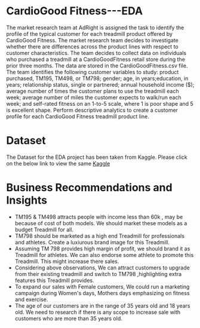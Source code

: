 # CardioGood Fitness---EDA
The market research team at AdRight is assigned the task to identify the profile of the typical customer for each treadmill product offered by CardioGood Fitness. The market research team decides to investigate whether there are differences across the product lines with respect to customer characteristics. The team decides to collect data on individuals who purchased a treadmill at a CardioGoodFitness retail store during the prior three months. The data are stored in the CardioGoodFitness.csv file. The team identifies the following customer variables to study: product purchased, TM195, TM498, or TM798; gender; age, in years;education, in years; relationship status, single or partnered; annual household income ($); average number of times the customer plans to use the treadmill each week; average number of miles the customer expects to walk/run each week; and self-rated fitness on an 1-to-5 scale, where 1 is poor shape and 5 is excellent shape. Perform descriptive analytics to create a customer profile for each CardioGood Fitness treadmill product line.


# Dataset
The Dataset for the EDA project has been taken from Kaggle. Please click on the below link to view the same
[Kaggle](https://www.kaggle.com/saurav9786/cardiogoodfitness/ "Kaggle")

# Business Recommendations and Insights
* TM195 & TM498 attracts people with income less than 60k , may be because of cost of both models. We should market these models as a budget Treadmill for all.
* TM798 should be marketed as a high end Treadmill for professionals and athletes. Create a luxiurous brand image for this Treadmill.
* Assuming TM 798 provides high margin of profit, we should brand it as Treadmill for athletes. We can also endorse some athlete to promote this Treadmill. This might increase there sales.
* Considering above observations, We can attract customers to upgrade from their existing treadmill and switch to TM798 ,highlighting extra features this Treadmill provides.
* To expand our sales with Female customers, We could run a marketing campaign during Women's days, Mothers days emphasizing on fitness and exercise.
* The age of our customers are in the range of 35 years old and 18 years old. We need to research if there is any scope to increase sale with customers who are more than 35 years old.
